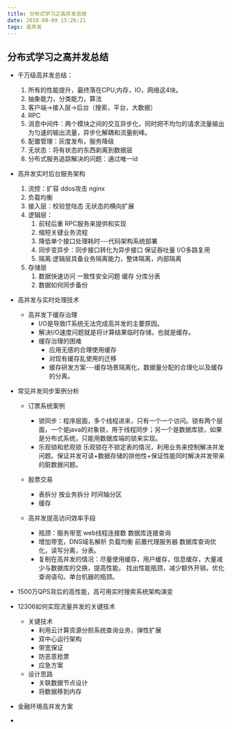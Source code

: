 ```yaml
---
title: 分布式学习之高并发总结
date: 2018-08-09 15:26:21
tags: 高并发
---
```

## 分布式学习之高并发总结 ##
- 千万级高并发总结：
	
	1. 所有的性能提升，最终落在CPU,内存，IO，网络这4块。
	2. 抽象能力，分类能力，算法
	3. 客户端->接入层->后台（搜索，平台，大数据）
	4. RPC
	5. 消息中间件：两个模块之间的交互异步化，同时把不均匀的请求流量输出为匀速的输出流量，异步化解耦和流量削峰。
	6. 配置管理：灰度发布，服务降级
	7. 无状态：将有状态的东西剥离到数据层
	8. 分布式服务追踪解决的问题：通过唯一id
- 高并发实时后台服务架构
	
	1. 流控：扩容 ddos攻击 nginx
	2. 负载均衡
	3. 接入层：校验登陆态 无状态的横向扩展
	4. 逻辑层：
		1. 前轻后重 RPC服务来提供和实现
		2. 缩短关键业务流程
		3. 降低单个接口处理耗时---代码架构系统部署
		4. 同步变异步：同步接口转化为异步接口 保证吞吐量 I/O多路复用
		5. 隔离:逻辑层具备业务隔离能力，整体隔离，内部隔离
	4. 存储层
		1. 数据快速访问 一致性安全问题 缓存 分库分表
		2. 数据如何同步备份
- 高并发与实时处理技术
	- 高并发下缓存治理
		- I/O是导致IT系统无法完成高并发的主要原因。
		- 解决I/O速度问题就是将计算结果临时存储，也就是缓存。
		- 缓存治理的困难
			- 应用无感的合理使用缓存
			- 对现有缓存乱使用的迁移
			- 缓存研发方案---缓存场景隔离化，数据量分配的合理化以及缓存的分离。


- 常见并发同步案例分析
	-  订票系统案例
		-  锁同步：程序层面，多个线程进来，只有一个一个访问。锁有两个层面，一个是java的对象锁，用于线程同步；另一个是数据库锁，如果是分布式系统，只能用数据库端的锁来实现。
		-  乐观锁和悲观锁 乐观锁在不锁定表的情况，利用业务来控制解决并发问题。保证并发可读+数据存储的排他性+保证性能同时解决并发带来的脏数据问题。
	
	- 股票交易
		- 表拆分 按业务拆分 时间轴分区
		- 缓存
	
	- 高并发提高访问效率手段
		- 瓶颈：服务带宽 web线程连接数 数据库连接查询
		- 增加带宽，DNS域名解析 负载均衡 前置代理服务器 数据库查询优化，读写分离，分表。
		- 复制在高并发的情况：尽量使用缓存，用户缓存，信息缓存，大量减少与数据库的交换，提高性能。 找出性能瓶颈，减少额外开销，优化查询语句。单台机器的瓶颈。
- 1500万QPS背后的高性能，高可用实时搜索系统架构演变
- 12306如何实现流量并发的关键技术
	- 关键技术
		- 利用云计算资源分担系统查询业务，弹性扩展
		- 双中心运行架构
		- 带宽保证
		- 防恶意抢票
		- 应急方案
	- 设计思路	
		- 关联数据节点设计
		- 将数据移到内存
- 金融环境高并发方案
- 